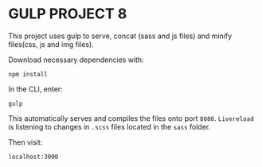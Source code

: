# GULP PROJECT 8

This project uses gulp to serve, concat (sass and js files) and minify files(css, js and img files).

Download necessary dependencies with:
```
npm install 
```
In the CLI, enter:
```
gulp
```
This automatically serves and compiles the files onto port `8080`. `Livereload` is listening to changes in `.scss` files located in the `sass` folder.

Then visit:
```
localhost:3000
```
